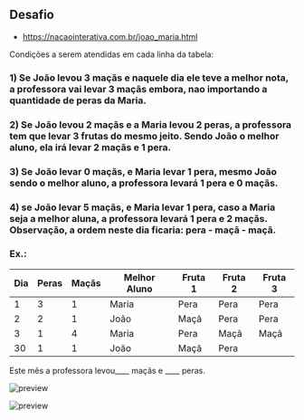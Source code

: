 ## Desafio

- https://nacaointerativa.com.br/joao_maria.html

Condições a serem atendidas em cada linha da tabela:

### 1) Se João levou 3 maçãs e naquele dia ele teve a melhor nota, a professora vai levar 3 maçãs embora, nao importando a quantidade de peras da Maria.

### 2) Se João levou 2 maçãs e a Maria levou 2 peras, a professora tem que levar 3 frutas do mesmo jeito. Sendo João o melhor aluno, ela irá levar 2 maçãs e 1 pera.

### 3) Se João levar 0 maçãs, e Maria levar 1 pera, mesmo João sendo o melhor aluno, a professora levará 1 pera e 0 maçãs.

### 4) se João levar 5 maçãs, e Maria levar 1 pera, caso a Maria seja a melhor aluna, a professora levará 1 pera e 2 maçãs. Observação, a ordem neste dia ficaria: pera - maçã - maçã.

### Ex.:
Dia |	Peras |	Maçãs |	Melhor Aluno |	Fruta 1 |	Fruta 2 |	Fruta 3
-- | -- | -- | ---- | ---- | ---- | ---- 
1 |	3 |	1 |	Maria |	Pera |	Pera |	Pera
2 |	2 |	1 |	João |	Maçã |	Pera |	Pera
3 |	1 |	4 |	Maria |	Pera |	Maçã |	Maçã 
30 |	1 |	1 |	João |	Maçã |	Pera |

Este mês a professora levou____ maçãs e ____ peras.

![preview](https://media.discordapp.net/attachments/935728260262805514/1065036782753828995/image.png?width=800&height=200)

![preview](https://media.discordapp.net/attachments/935728260262805514/1065036170632900719/image.png?width=800&height=800)
